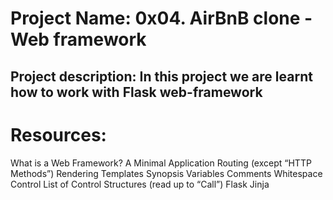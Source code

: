 # Project Name: 0x04. AirBnB clone - Web framework

## Project description: In this project we are learnt how to work with Flask web-framework

# Resources:

What is a Web Framework?
A Minimal Application
Routing (except “HTTP Methods”)
Rendering Templates
Synopsis
Variables
Comments
Whitespace Control
List of Control Structures (read up to “Call”)
Flask
Jinja

